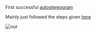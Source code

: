 First successful [autostereogram](https://en.wikipedia.org/wiki/Autostereogram)

Mainly just followed the steps given [here](https://blog.demofox.org/2023/10/22/how-to-make-your-own-spooky-magic-eye-pictures-autostereograms/)

![out](https://github.com/user-attachments/assets/736ded07-5011-4a69-9aad-f326cdce31bf)
